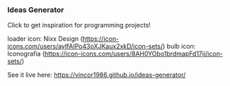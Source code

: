 ### Ideas Generator

Click to get inspiration for programming projects!

loader icon: Nixx Design (https://icon-icons.com/users/ayIfAIPo43oXJKaux2xkD/icon-sets/)
bulb icon: Iconografia (https://icon-icons.com/users/8AH0YObo1brdmapFd17ji/icon-sets/)

See it live here: https://vincor1986.github.io/ideas-generator/
